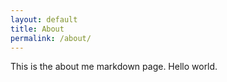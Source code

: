 ```yaml
---
layout: default
title: About
permalink: /about/
---
```


This is the about me markdown page. Hello world. 